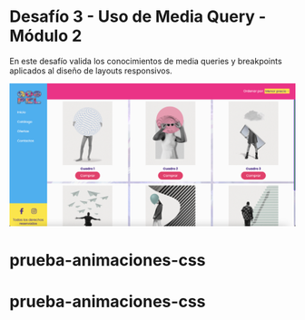 # Desafío 3 - Uso de Media Query - Módulo 2

En este desafío valida los conocimientos de media queries y breakpoints aplicados al diseño de layouts responsivos.

![Screen de ejercico](assets/img/captura.png)

# prueba-animaciones-css
# prueba-animaciones-css
